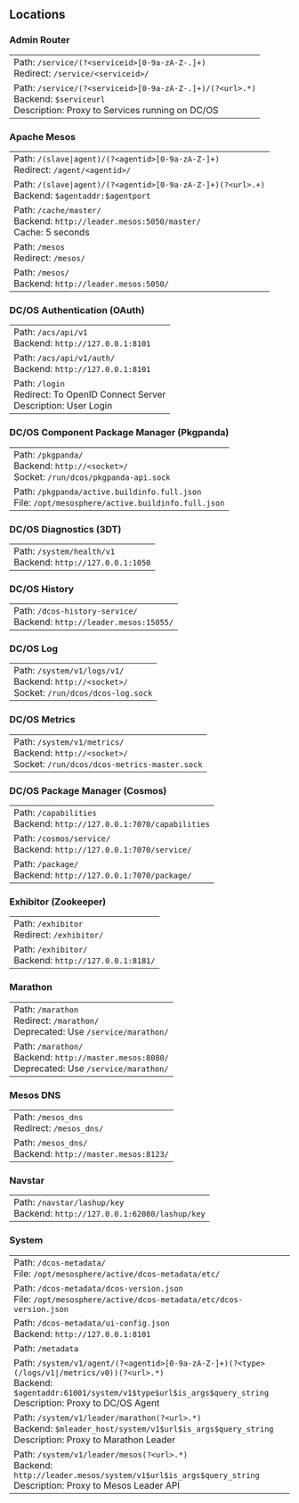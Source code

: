 ## Locations


### Admin Router

<table>
  <tr>
    <td>
      Path: <code>/service/(?&lt;serviceid&gt;[0-9a-zA-Z-.]+)</code><br/>
      Redirect: <code>/service/&lt;serviceid&gt;/</code>
    </td>
  </tr>
  <tr>
    <td>
      Path: <code>/service/(?&lt;serviceid&gt;[0-9a-zA-Z-.]+)/(?&lt;url&gt;.*)</code><br/>
      Backend: <code>$serviceurl</code><br/>Description: Proxy to Services running on DC/OS
    </td>
  </tr>
</table>

### Apache Mesos

<table>
  <tr>
    <td>
      Path: <code>/(slave|agent)/(?&lt;agentid&gt;[0-9a-zA-Z-]+)</code><br/>
      Redirect: <code>/agent/&lt;agentid&gt;/</code>
    </td>
  </tr>
  <tr>
    <td>
      Path: <code>/(slave|agent)/(?&lt;agentid&gt;[0-9a-zA-Z-]+)(?&lt;url&gt;.+)</code><br/>
      Backend: <code>$agentaddr:$agentport</code>
    </td>
  </tr>
  <tr>
    <td>
      Path: <code>/cache/master/</code><br/>
      Backend: <code>http://leader.mesos:5050/master/</code><br/>Cache: 5 seconds
    </td>
  </tr>
  <tr>
    <td>
      Path: <code>/mesos</code><br/>
      Redirect: <code>/mesos/</code>
    </td>
  </tr>
  <tr>
    <td>
      Path: <code>/mesos/</code><br/>
      Backend: <code>http://leader.mesos:5050/</code>
    </td>
  </tr>
</table>

### DC/OS Authentication (OAuth)

<table>
  <tr>
    <td>
      Path: <code>/acs/api/v1</code><br/>
      Backend: <code>http://127.0.0.1:8101</code>
    </td>
  </tr>
  <tr>
    <td>
      Path: <code>/acs/api/v1/auth/</code><br/>
      Backend: <code>http://127.0.0.1:8101</code>
    </td>
  </tr>
  <tr>
    <td>
      Path: <code>/login</code><br/>
      Redirect: To OpenID Connect Server<br/>Description: User Login
    </td>
  </tr>
</table>

### DC/OS Component Package Manager (Pkgpanda)

<table>
  <tr>
    <td>
      Path: <code>/pkgpanda/</code><br/>
      Backend: <code>http://&lt;socket&gt;/</code><br/>Socket: <code>/run/dcos/pkgpanda-api.sock</code>
    </td>
  </tr>
  <tr>
    <td>
      Path: <code>/pkgpanda/active.buildinfo.full.json</code><br/>
      File: <code>/opt/mesosphere/active.buildinfo.full.json</code>
    </td>
  </tr>
</table>

### DC/OS Diagnostics (3DT)

<table>
  <tr>
    <td>
      Path: <code>/system/health/v1</code><br/>
      Backend: <code>http://127.0.0.1:1050</code>
    </td>
  </tr>
</table>

### DC/OS History

<table>
  <tr>
    <td>
      Path: <code>/dcos-history-service/</code><br/>
      Backend: <code>http://leader.mesos:15055/</code>
    </td>
  </tr>
</table>

### DC/OS Log

<table>
  <tr>
    <td>
      Path: <code>/system/v1/logs/v1/</code><br/>
      Backend: <code>http://&lt;socket&gt;/</code><br/>Socket: <code>/run/dcos/dcos-log.sock</code>
    </td>
  </tr>
</table>

### DC/OS Metrics

<table>
  <tr>
    <td>
      Path: <code>/system/v1/metrics/</code><br/>
      Backend: <code>http://&lt;socket&gt;/</code><br/>Socket: <code>/run/dcos/dcos-metrics-master.sock</code>
    </td>
  </tr>
</table>

### DC/OS Package Manager (Cosmos)

<table>
  <tr>
    <td>
      Path: <code>/capabilities</code><br/>
      Backend: <code>http://127.0.0.1:7070/capabilities</code>
    </td>
  </tr>
  <tr>
    <td>
      Path: <code>/cosmos/service/</code><br/>
      Backend: <code>http://127.0.0.1:7070/service/</code>
    </td>
  </tr>
  <tr>
    <td>
      Path: <code>/package/</code><br/>
      Backend: <code>http://127.0.0.1:7070/package/</code>
    </td>
  </tr>
</table>

### Exhibitor (Zookeeper)

<table>
  <tr>
    <td>
      Path: <code>/exhibitor</code><br/>
      Redirect: <code>/exhibitor/</code>
    </td>
  </tr>
  <tr>
    <td>
      Path: <code>/exhibitor/</code><br/>
      Backend: <code>http://127.0.0.1:8181/</code>
    </td>
  </tr>
</table>

### Marathon

<table>
  <tr>
    <td>
      Path: <code>/marathon</code><br/>
      Redirect: <code>/marathon/</code><br/>Deprecated: Use <code>/service/marathon/</code>
    </td>
  </tr>
  <tr>
    <td>
      Path: <code>/marathon/</code><br/>
      Backend: <code>http://master.mesos:8080/</code><br/>Deprecated: Use <code>/service/marathon/</code>
    </td>
  </tr>
</table>

### Mesos DNS

<table>
  <tr>
    <td>
      Path: <code>/mesos_dns</code><br/>
      Redirect: <code>/mesos_dns/</code>
    </td>
  </tr>
  <tr>
    <td>
      Path: <code>/mesos_dns/</code><br/>
      Backend: <code>http://master.mesos:8123/</code>
    </td>
  </tr>
</table>

### Navstar

<table>
  <tr>
    <td>
      Path: <code>/navstar/lashup/key</code><br/>
      Backend: <code>http://127.0.0.1:62080/lashup/key</code>
    </td>
  </tr>
</table>

### System

<table>
  <tr>
    <td>
      Path: <code>/dcos-metadata/</code><br/>
      File: <code>/opt/mesosphere/active/dcos-metadata/etc/</code>
    </td>
  </tr>
  <tr>
    <td>
      Path: <code>/dcos-metadata/dcos-version.json</code><br/>
      File: <code>/opt/mesosphere/active/dcos-metadata/etc/dcos-version.json</code>
    </td>
  </tr>
  <tr>
    <td>
      Path: <code>/dcos-metadata/ui-config.json</code><br/>
      Backend: <code>http://127.0.0.1:8101</code>
    </td>
  </tr>
  <tr>
    <td>
      Path: <code>/metadata</code>
    </td>
  </tr>
  <tr>
    <td>
      Path: <code>/system/v1/agent/(?&lt;agentid&gt;[0-9a-zA-Z-]+)(?&lt;type&gt;(/logs/v1|/metrics/v0))(?&lt;url&gt;.*)</code><br/>
      Backend: <code>$agentaddr:61001/system/v1$type$url$is_args$query_string</code><br/>Description: Proxy to DC/OS Agent
    </td>
  </tr>
  <tr>
    <td>
      Path: <code>/system/v1/leader/marathon(?&lt;url&gt;.*)</code><br/>
      Backend: <code>$mleader_host/system/v1$url$is_args$query_string</code><br/>Description: Proxy to Marathon Leader
    </td>
  </tr>
  <tr>
    <td>
      Path: <code>/system/v1/leader/mesos(?&lt;url&gt;.*)</code><br/>
      Backend: <code>http://leader.mesos/system/v1$url$is_args$query_string</code><br/>Description: Proxy to Mesos Leader API
    </td>
  </tr>
</table>
